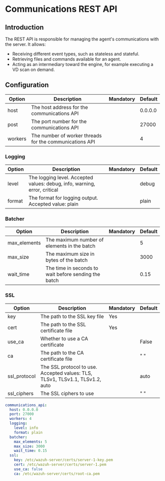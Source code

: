 # Communications REST API

## Introduction

The REST API is responsible for managing the agent's communications with the server.
It allows:
  - Receiving different event types, such as stateless and stateful.
  - Retrieving files and commands available for an agent.
  - Acting as an intermediary toward the engine, for example executing a VD scan on demand.

## Configuration

| Option | Description | Mandatory | Default |
|--------|-------------|-----------|---------|
| host | The host address for the communications API |  | 0.0.0.0 |
| post | The port number for the communications API |  | 27000 |
| workers | The number of worker threads for the communications API |  | 4 |

### Logging

| Option | Description | Mandatory | Default |
|--------|-------------|-----------|---------|
| level | The logging level. Accepted values: debug, info, warning, error, critical |  | debug |
| format | The format for logging output. Accepted value: plain |  | plain |

### Batcher

| Option | Description | Mandatory | Default |
|--------|-------------|-----------|---------|
| max_elements | The maximum number of elements in the batch |  | 5 |
| max_size | The maximum size in bytes of the batch |  | 3000 |
| wait_time | The time in seconds to wait before sending the batch |  | 0.15 |

### SSL

| Option | Description | Mandatory | Default |
|--------|-------------|-----------|---------|
| key | The path to the SSL key file | Yes |  |
| cert | The path to the SSL certificate file | Yes |  |
| use_ca | Whether to use a CA certificate |  | False |
| ca | The path to the CA certificate file |  | " " |
| ssl_protocol | The SSL protocol to use. Accepted values: TLS, TLSv1, TLSv1.1, TLSv1.2, auto |  | auto |
| ssl_ciphers | The SSL ciphers to use |  | " " |


```yaml
communications_api:
  host: 0.0.0.0
  port: 27000
  workers: 4
  logging:
    level: info
    format: plain
  batcher:
    max_elements: 5
    max_size: 3000
    wait_time: 0.15
  ssl:
    key: /etc/wazuh-server/certs/server-1-key.pem
    cert: /etc/wazuh-server/certs/server-1.pem
    use_ca: false
    ca: /etc/wazuh-server/certs/root-ca.pem
```